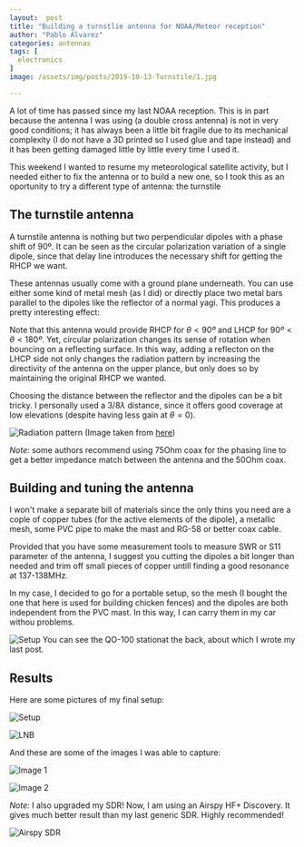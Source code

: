 ```yaml
---
layout:  post
title: "Building a turnstlie antenna for NOAA/Meteor reception"
author: "Pablo Álvarez"
categories: antennas
tags: [
  electronics
]
image: /assets/img/posts/2019-10-13-Turnstile/1.jpg

---
```


A lot of time has passed since my last NOAA reception. This is in part because the antenna I was using (a double cross antenna) is not in very good conditions; it has always been a little bit fragile due to its mechanical complexity (I do not have a 3D printed so I used glue and tape instead) and it has been getting damaged little by little every time I used it.

This weekend I wanted to resume my meteorological satellite activity, but I needed either to fix the antenna or to build a new one, so I took this as an oportunity to try a different type of antenna: the turnstile

## The turnstile antenna

A turnstile antenna is nothing but two perpendicular dipoles with a phase shift of 90º. It can be seen as the circular polarization variation of a single dipole, since that delay line introduces the necessary shift for getting the RHCP we want. 

These antennas usually come with a ground plane underneath. You can use either some kind of metal mesh (as I did)  or directly place two metal bars parallel to the dipoles like the reflector of a normal yagi. This produces a pretty interesting effect: 

Note that this antenna would provide RHCP for $\theta<90º$ and LHCP for $90º<\theta<180º$. Yet, circular polarization changes its sense of rotation when bouncing on a reflecting surface. In this way, adding a reflecton on the LHCP side not only changes the radiation pattern by increasing the directivity of the antenna on the upper plance, but only does so by maintaining the original RHCP we wanted.

Choosing the distance between the reflector and the dipoles can be a bit tricky. I personally used a $3/8\lambda$ distance, since it offers good coverage at low elevations (despite having less gain at $\theta = 0$).

![Radiation pattern](../assets/img/posts/2019-10-13-Turnstile/8.png)
(Image taken from [here](https://www.researchgate.net/profile/Son_Xuat_Ta/publication/282776048/figure/fig1/AS:614287487819806@1523468958852/A-turnstile-antenna-a-The-3-D-view-and-b-its-vertical-plane-pattern-c-and.png))

*Note:* some authors recommend using 75Ohm coax for the phasing line to get a better impedance match between the antenna and the 50Ohm coax.


## Building and tuning the antenna

I won't make a separate bill of materials since the only thins you need are a cople of copper tubes (for the active elements of the dipole), a metallic mesh, some PVC pipe to make the mast and RG-58 or better coax cable.

Provided that you have some measurement tools to measure SWR or S11 parameter of the antenna, I suggest you cutting the dipoles a bit longer than needed and trim off small pieces of copper untill finding a good resonance at 137-138MHz. 


In my case, I decided to go for a portable setup, so the mesh (I bought the one that here is used for building chicken fences) and the dipoles are both independent from the PVC mast. In this way, I can carry them in my car withou problems. 

![Setup](../assets/img/posts/2019-10-13-Turnstile/2.jpg)
You can see the QO-100 stationat the back, about which I wrote my last post.

## Results

Here are some pictures of my final setup:

![Setup](../assets/img/posts/2019-10-13-Turnstile/3.jpg)

![LNB](../assets/img/posts/2019-10-13-Turnstile/6.jpg)

And these are some of the images I was able to capture:

![Image 1](../assets/img/posts/2019-10-13-Turnstile/4.jpg)

![Image 2](../assets/img/posts/2019-10-13-Turnstile/5.jpg)

*Note:* I also upgraded my SDR! Now, I am using an Airspy HF+ Discovery. It gives much better result than my last generic SDR. Highly recommended!

![Airspy SDR](../assets/img/posts/2019-10-13-Turnstile/7.jpg)
